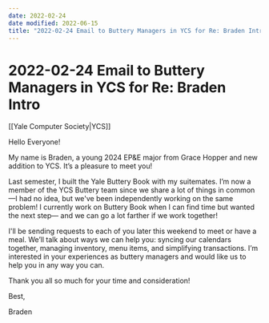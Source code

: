 ```yaml
---
date: 2022-02-24
date modified: 2022-06-15
title: "2022-02-24 Email to Buttery Managers in YCS for Re: Braden Intro"
---
```


# 2022-02-24 Email to Buttery Managers in YCS for Re: Braden Intro
[[Yale Computer Society|YCS]]

Hello Everyone!

My name is Braden, a young 2024 EP&E major from Grace Hopper and new addition to YCS. It’s a pleasure to meet you!

Last semester, I built the Yale Buttery Book with my suitemates. I’m now a member of the YCS Buttery team since we share a lot of things in common—I had no idea, but we've been independently working on the same problem! I currently work on Buttery Book when I can find time but wanted the next step— and we can go a lot farther if we work together!

I'll be sending requests to each of you later this weekend to meet or have a meal. We’ll talk about ways we can help you: syncing our calendars together, managing inventory, menu items, and simplifying transactions. I’m interested in your experiences as buttery managers and would like us to help you in any way you can.

Thank you all so much for your time and consideration!

Best,

Braden
